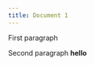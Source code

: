 ```yaml
---
title: Document 1
---
```


<amendable article="1">

First paragraph

</amendable>

<amendable article="2">

Second paragraph **hello**

</amendable>

